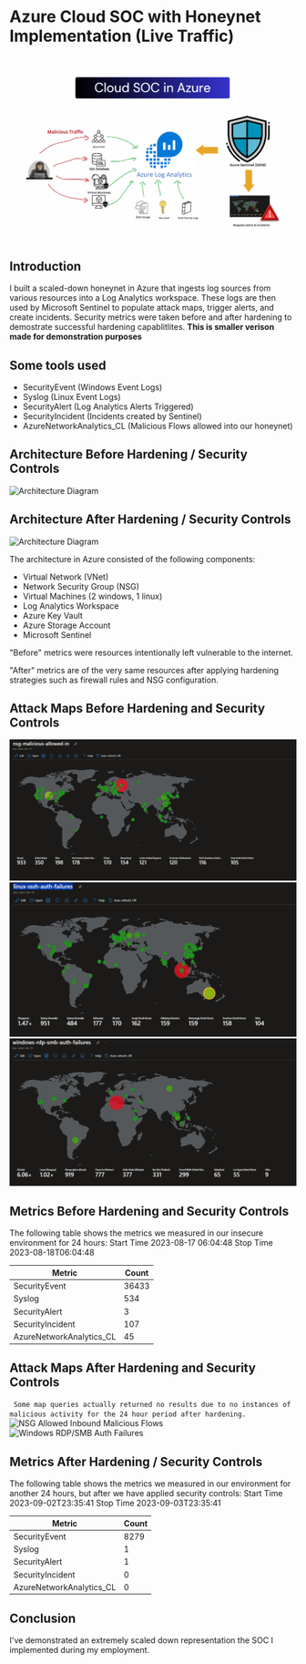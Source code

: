 # Azure Cloud SOC with Honeynet Implementation (Live Traffic)
![Cloud Honeynet / SOC](Azure-Cloud-Soc.PNG)

## Introduction

I built a scaled-down honeynet in Azure that ingests log sources from various resources into a Log Analytics workspace. These logs are then used by Microsoft Sentinel to populate attack maps, trigger alerts, and create incidents. Security metrics were taken before and after hardening to demostrate successful hardening capablitlites. 
**This is smaller verison made for demonstration purposes**

## Some tools used
- SecurityEvent (Windows Event Logs)
- Syslog (Linux Event Logs)
- SecurityAlert (Log Analytics Alerts Triggered)
- SecurityIncident (Incidents created by Sentinel)
- AzureNetworkAnalytics_CL (Malicious Flows allowed into our honeynet)

## Architecture Before Hardening / Security Controls
![Architecture Diagram](https://i.imgur.com/aBDwnKb.jpg)

## Architecture After Hardening / Security Controls
![Architecture Diagram](https://i.imgur.com/YQNa9Pp.jpg)

The architecture in Azure consisted of the following components:

- Virtual Network (VNet)
- Network Security Group (NSG)
- Virtual Machines (2 windows, 1 linux)
- Log Analytics Workspace
- Azure Key Vault
- Azure Storage Account
- Microsoft Sentinel

"Before" metrics were resources intentionally left vulnerable to the internet. 

"After" metrics are of the very same resources after applying hardening strategies such as firewall rules and NSG configuration. 


## Attack Maps Before Hardening and Security Controls
![NSG Allowed Inbound Malicious Flows](Before-nsg-malicious-allowed-in.PNG)<br>
![Linux Syslog Auth Failures](Before-linux-sssh-auth-failures.PNG)<br>
![Windows RDP/SMB Auth Failures](Before-windows-rdp-smb-auth-failures.PNG)<br>

## Metrics Before Hardening and Security Controls

The following table shows the metrics we measured in our insecure environment for 24 hours:
Start Time 2023-08-17 06:04:48
Stop Time 2023-08-18T06:04:48

| Metric                   | Count
| ------------------------ | -----
| SecurityEvent            | 36433
| Syslog                   | 534
| SecurityAlert            | 3
| SecurityIncident         | 107
| AzureNetworkAnalytics_CL | 45

## Attack Maps After Hardening and Security Controls
``` Some map queries actually returned no results due to no instances of malicious activity for the 24 hour period after hardening.```
![NSG Allowed Inbound Malicious Flows](After-nsg-malicious-allowed-in.PNG)<br>
![Windows RDP/SMB Auth Failures](After-windows-rdp-smb-auth-failures.PNG)<br>

## Metrics After Hardening / Security Controls

The following table shows the metrics we measured in our environment for another 24 hours, but after we have applied security controls:
Start Time 2023-09-02T23:35:41
Stop Time  2023-09-03T23:35:41

| Metric                   | Count
| ------------------------ | -----
| SecurityEvent            | 8279
| Syslog                   | 1
| SecurityAlert            | 1
| SecurityIncident         | 0
| AzureNetworkAnalytics_CL | 0

## Conclusion

I've demonstrated an extremely scaled down representation the SOC I implemented during my employment.
